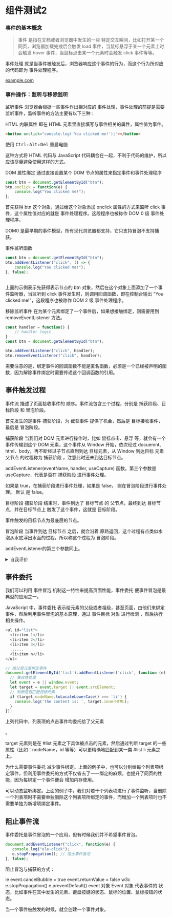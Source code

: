 # 组件测试2 <!-- {docsify-ignore-all} -->
### 事件的基本概念
> 事件 是指在文档或者浏览器中发生的一些 特定交互瞬间，比如打开某一个网页，浏览器加载完成后会触发 load 事件，当鼠标悬浮于某一个元素上时会触发 hover 事件，当鼠标点击某一个元素时会触发 click 事件等等。 

事件处理 就是当事件被触发后，浏览器响应这个事件的行为，而这个行为所对应的代码即为 事件处理程序。
<!-- [link1](/demo/ ':ignore title') -->
[example.com](https://example.com/ ':crossorgin')

### 事件操作：监听与移除监听
监听事件
浏览器会根据一些事件作出相对应的 事件处理，事件处理的前提是需要 监听事件，监听事件的方法主要有以下三种：

HTML 内联属性
即在 HTML 元素里直接填写与事件相关的属性，属性值为事件。

```html
<button onclick="console.log('You clicked me!');"></button>
```
使用 <kbd>Ctrl</kbd>+<kbd>Alt</kbd>+<kbd>Del</kbd> 重启电脑
 
这种方式将 HTML 代码与 JavaScript 代码耦合在一起，不利于代码的维护，所以应该尽量避免使用这样的方式。

DOM 属性绑定
通过直接设置某个 DOM 节点的属性来指定事件和事件处理程序

```javascript
const btn = document.getElementById("btn");
btn.onclick = function(e) {
    console.log("You clicked me!");
};
```

 
首先获得 btn 这个对象，通过给这个对象添加 onclick 属性的方式来监听 click 事件，这个属性值对应的就是 事件处理程序。这段程序也被称作 DOM 0 级 事件处理程序。

DOM0 是最早期的事件模型，所有现代浏览器都支持，它只支持冒泡不支持捕获。

事件监听函数

```javascript
const btn = document.getElementById("btn");
btn.addEventListener("click", () => {
    console.log("You clicked me!");
}, false);
 
```

上面的示例表示先获得表示节点的 btn 对象，然后在这个对象上面添加了一个事件监听器，当监听到 click 事件发生时，则调用回调函数，即在控制台输出 "You clicked me!"，这段程序也被称作 DOM 2 级 事件处理程序。

移除监听事件
在为某个元素绑定了一个事件后，如果想接触绑定，则需要用到 removeEventListener 方法。
```javascript
const handler = function() {
    // handler logic
}
const btn = document.getElementById("btn");

btn.addEventListener("click", handler);
btn.removeEventListener("click", handler);
```

 
需要注意的是，绑定事件的回调函数不能是匿名函数，必须是一个已经被声明的函数，因为解除事件绑定时需要传递这个回调函数的引用。

## 事件触发过程
事件流 描述了页面接收事件的 顺序。事件流包含三个过程，分别是 捕获阶段、目标阶段 和 冒泡阶段。

首先发生的是事件 捕获阶段，为 截获事件 提供了机会，然后是 目标接收事件，最后是 冒泡阶段。

<!-- ![logo](./_media/event.png) -->

捕获阶段
当我们对 DOM 元素进行操作时，比如 鼠标点击、悬浮 等，就会有一个事件传输到这个 DOM 元素，这个事件从 Window 开始，依次经过 docuemnt、html、body，再不断经过子节点直到到达 目标元素，从 Window 到达目标 元素父节点 的过程称为 捕获阶段 ，注意此时还未到达目标节点。

addEventListener(eventName, handler, useCapture) 函数。第三个参数是 useCapture，代表是否在 捕获阶段 进行事件处理。

如果是 true，在捕获阶段进行事件处理，如果是 false， 则在冒泡阶段进行事件处理。 默认 是 false。

目标阶段
捕获阶段 结束时，事件到达了 目标节点 的 父节点，最终到达 目标节点，并在目标节点上 触发了这个事件，这就是 目标阶段。

事件触发的目标节点为最底层的节点。

冒泡阶段
当事件到达 目标节点 之后，就会沿着 原路返回，这个过程有点类似水泡从水底浮出水面的过程，所以称这个过程为 冒泡阶段。

addEventListener的第三个参数同上。

<details>
<summary>自我评价</summary>

- abc
- bac
  - abc
  
</details>

## 事件委托
我们可以利用 事件冒泡 机制这一特性来提高页面性能，事件委托 便事件冒泡是最典型的应用之一。

JavaScript 中，事件委托 表示给元素的父级或者祖级，甚至页面，由他们来绑定事件，然后利用事件冒泡的基本原理，通过 事件目标 对象 进行检测 ，然后执行相关操作。
```javascript
<ul id="list">
  <li>item 1</li>
  <li>item 2</li>
  <li>item 3</li>
  ......
  <li>item n</li>
</ul>

// 给父层元素绑定事件
document.getElementById('list').addEventListener('click', function (e) {
  // 兼容性处理
  let event = e || window.event;
  let target = event.target || event.srcElement;
  // 判断是否匹配目标元素
  if (target.nodeName.toLocaleLowerCase() === 'li') {
    console.log('the content is: ', target.innerHTML);
  }
});
```

 
上列代码中，列表项的点击事件均委托给了父元素 <ul id="list"></ul>。

target 元素则是在 #list 元素之下具体被点击的元素，然后通过判断 target 的一些属性（比如：nodeName，id 等等）可以更精确地匹配到某一类 #list li 元素之上。

为什么需要事件委托
减少事件绑定。上面的例子中，也可以分别给每个列表项绑定事件，但利用事件委托的方式不仅省去了一一绑定的麻烦，也提升了网页的性能，因为每绑定一个事件便会 增加内存使用。

可以动态监听绑定。上面的例子中，我们对若干个列表项进行了事件监听，当删除一个列表项时不需要单独删除这个列表项所绑定的事件，而增加一个列表项时也不需要单独为新增项绑定事件。

## 阻止事件流
事件委托是事件冒泡的一个应用，但有时候我们并不希望事件冒泡。
```javascript
document.addEventListener("click", function(e) {
   console.log("ele-click");
   e.stopPropagation(); // 阻止事件冒泡
}, false);
```
 
阻止冒泡与捕获的方式：

ie
event.cancelBubble = true
event.returnValue = false
w3c
e.stopPropagation()
e.preventDefault()
event 对象
Event 对象 代表事件的 状态，比如事件在其中发生的元素、键盘按键的状态、鼠标的位置、鼠标按钮的状态。

当一个事件被触发的时候，就会创建一个事件对象。